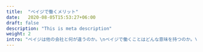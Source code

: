 ```yaml
---
title:  "ベイジで働くメリット"
date:   2020-08-05T15:53:27+06:00
draft: false
description: "This is meta description"
weight: 2
intro: "ベイジは他の会社と何が違うのか。\nベイジで働くことはどんな意味を持つのか。\n応募者の方々が真っ先に感じる疑問に、お答えさせていただきます。"
---
```

